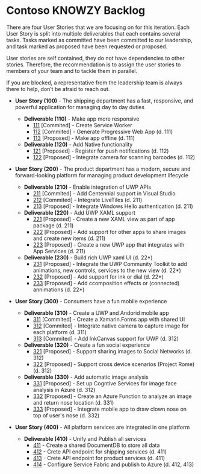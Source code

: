 # Contoso KNOWZY Backlog

There are four User Stories that we are focusing on for this iteration. Each User Story is split into multiple deliverables that each contains several tasks. Tasks marked as committed have been committed to our leadership, and task marked as proposed have been requested or proposed.

User stories are self contained, they do not have dependencies to other stories. Therefore, the recommendation is to assign the user stories to members of your team and to tackle them in parallel. 

If you are blocked, a representative from the leadership team is always there to help, don’t be afraid to reach out. 


* **User Story (100)** - The shipping department has a fast, responsive, and powerful application for managing day to day duties 
  * **Deliverable (110)** - Make app more responsive
    * [111][111] [Commited] - Create Service Worker
    * [112][112] [Commited] - Generate Progressive Web App (d. 111)
    * [113][113] [Proposed] - Make app offline (d. 111)
  * **Deliverable (120)** - Add Native functionality
    * [121][121] [Proposed] - Register for push notifications (d. 112)
    * [122][122] [Proposed] - Integrate camera for scanning barcodes (d. 112)

* **User Story (200)** - The product department has a modern, secure and forward-looking platform for managing product development lifecycle
    * **Deliverable (210)** - Enable integration of UWP APIs
        * [211][211] [Commited] - Add Centennial support in Visual Studio
        * [212][212] [Commited] - Integrate LiveTiles (d. 211)
        * [213][213] [Proposed] - Integrate Windows Hello authentication (d. 211)
    * **Deliverable (220)** - Add UWP XAML support
        * [221][221] [Proposed] - Create a new XAML view as part of app package (d. 211)
        * [222][222] [Proposed] - Add support for other apps to share images and create new items (d. 211)
        * [223][223] [Proposed] - Create a new UWP app that integrates with App Services (d. 211)
    * **Deliverable (230)** - Build rich UWP xaml UI (d. 22*)
        * [231][231] [Proposed] - Integrate the UWP Community Toolkit to add animations, new controls, services to the new view (d. 22*)
        * [232][232] [Proposed] - Add support for ink or dial (d. 22*)
        * [233][233] [Proposed] - Add ccomposition effects or (connected) annimations (d. 22*)

* **User Story (300)** - Consumers have a fun mobile experience 
    * **Deliverable (310)** - Create a UWP and Andorid mobile app
        * [311][311] [Commited] - Create a Xamarin.Forms app with shared UI
        * [312][312] [Commited] - Integrate native camera to capture image for each platform (d. 311)
        * [313][313] [Commited] - Add InkCanvas support for UWP (d. 312)
    * **Deliverable (320)** - Create a fun social experience
        * [321][321] [Proposed] - Support sharing images to Social Networks (d. 312)
        * [322][322] [Proposed] - Support cross device scenarios (Project Rome) (d. 312)
    * **Deliverable (330)** - Add automatic image analysis
        * [331][331] [Proposed] - Set up Cogntive Services for image face analysis in Azure (d. 312)
        * [332][332] [Proposed] - Create an Azure Function to analyze an image and return nose location (d. 331)
        * [333][333] [Proposed] - Integrate mobile app to draw clown nose on top of user's nose (d. 332)

* **User Story (400)** - All platform services are integrated in one platform
    * **Deliverable (410)** - Unify and Publish all services
        * [411][411] - Create a shared DocumentDB to store all data
        * [412][412] - Crete API endpoint for shipping services (d. 411)
        * [413][412] - Crete API endpoint for product services (d. 411)
        * [414][414] - Configure Service Fabric and publish to Azure (d. 412, 413)



[111]: stories/100/111_CreateServiceWorker.md
[112]: stories/100/112_GeneratePWA.md
[113]: stories/100/113_Offline.md
[121]: stories/100/121_PushNotifications.md
[122]: stories/100/122_Camera.md

[211]: stories/200/211_Centennial.md
[212]: stories/200/212_LiveTiles.md
[213]: stories/200/213_WindowsHello.md
[221]: stories/200/221_XAMLView.md
[222]: stories/200/222_Share.md
[223]: stories/200/223_AppServices.md
[231]: stories/200/231_Toolkit.md
[232]: stories/200/232_Inking_Dial.md
[233]: stories/200/233_Composition.md

[311]: stories/300/311_XamarinForms.md
[312]: stories/300/312_Camera.md
[313]: stories/300/313_InkCanvas.md
[321]: stories/300/321_Social.md
[322]: stories/300/322_Rome.md
[331]: stories/300/331_CognitiveServices.md
[332]: stories/300/332_AzureFunction.md
[333]: stories/300/333_NoseAnalysys.md

[411]: stories/400/411_DocumentDB.md
[412]: stories/400/412_413_API.md
[414]: stories/400/414_ServiceFabric.md
